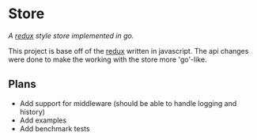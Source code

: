 # Store
*A [redux](http://redux.js.org/) style store implemented in go.*

This project is base off of the [redux](http://redux.js.org/docs/introduction/CoreConcepts.html) written in javascript.
The api changes were done to make the working with the store more 'go'-like.

## Plans
- Add support for middleware (should be able to handle logging and history)
- Add examples
- Add benchmark tests

